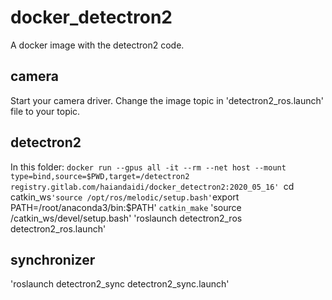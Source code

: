 # docker_detectron2

A docker image with the detectron2 code.

## camera
Start your camera driver.
Change the image topic in 'detectron2_ros.launch' file to your topic.


## detectron2
In this folder:
`docker run --gpus all -it --rm --net host --mount type=bind,source=$PWD,target=/detectron2 registry.gitlab.com/haiandaidi/docker_detectron2:2020_05_16'
`cd catkin_ws`
'source /opt/ros/melodic/setup.bash'
`export PATH=/root/anaconda3/bin:$PATH'
`catkin_make`
'source /catkin_ws/devel/setup.bash'
'roslaunch detectron2_ros detectron2_ros.launch'

## synchronizer
'roslaunch detectron2_sync detectron2_sync.launch'